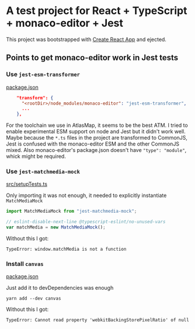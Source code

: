 # A test project for React + TypeScript + monaco-editor + Jest

This project was bootstrapped with [Create React App](https://github.com/facebook/create-react-app) and ejected.

## Points to get monaco-editor work in Jest tests

### Use `jest-esm-transformer`
[package.json](package.json)
```json
    "transform": {
      "<rootDir>/node_modules/monaco-editor": "jest-esm-transformer",
      ...
    },
```
For the toolchain we use in AtlasMap, it seems to be the best ATM. I tried to enable experimental ESM support on node and Jest but it didn't work well. Maybe because the `*.ts` files in the project are transformed to CommonJS, Jest is confused with the monaco-editor ESM and the other CommonJS mixed. Also monaco-editor's package.json doesn't have `"type": "module"`, whick might be required.

### Use `jest-matchmedia-mock`
[src/setupTests.ts](src/setupTests.ts)

Only importing it was not enough, it needed to explicitly instantiate `MatchMediaMock`
```typescript
import MatchMediaMock from "jest-matchmedia-mock";

// eslint-disable-next-line @typescript-eslint/no-unused-vars
var matchMedia = new MatchMediaMock();
```
Without this I got:
```
TypeError: window.matchMedia is not a function
```

### Install `canvas`
[package.json](package.json)

Just add it to devDependencies was enough
```
yarn add --dev canvas
```
Without this I got:
```
TypeError: Cannot read property 'webkitBackingStorePixelRatio' of null
```